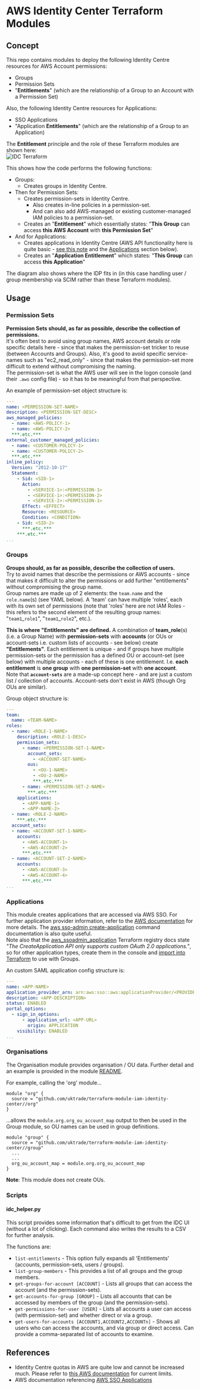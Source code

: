 # AWS Identity Center Terraform Modules

## Concept

This repo contains modules to deploy the following Identity Centre resources for AWS Account permissions:
- Groups
- Permission Sets
- "**Entitlements**" (which are the relationship of a Group to an Account with a Permission Set)

Also, the following Identity Centre resources for Applications:
- SSO Applications
- "Application **Entitlements**" (which are the relationship of a Group to an Application)

The **Entitlement** principle and the role of these Terraform modules are shown here:  
![IDC Terraform](<docs/IDC Terraform.svg>)

This shows how the code performs the following functions:
- Groups:
  - Creates groups in Identity Centre.
- Then for Permission Sets:
  - Creates permission-sets in Identity Centre.
    - Also creates in-line policies in a permission-set.
    - And can also add AWS-managed or existing customer-managed IAM policies to a permission-set.
  - Creates an "**Entitlement**" which essentially states: "**This Group** can access **this AWS Account** with **this Permission Set**"
- And for Applications:
  - Creates applications in Identity Centre (AWS API functionality here is quite basic - [see this note](https://registry.terraform.io/providers/hashicorp/aws/latest/docs/resources/ssoadmin_application) and the [Applications](#applications) section below).
  - Creates an "**Application Entitlement**" which states: "**This Group** can access **this Application**"

The diagram also shows where the IDP fits in (in this case handling user / group membership via SCIM rather than these Terraform modules).


## Usage

### Permission Sets

**Permission Sets should, as far as possible, describe the collection of permissions.**  
It's often best to avoid using group names, AWS account details or role specific details here - since that makes the permission-set tricker to reuse (between Accounts and Groups). Also, it's good to avoid specific service-names such as "ec2_read_only" - since that makes the permission-set more difficult to extend without compromising the naming.  
The permission-set is what the AWS user will see in the logon console (and their `.aws` config file) - so it has to be meaningful from that perspective.

An example of permission-set object structure is:
```YAML
---
name: <PERMISSION-SET-NAME>
description: <PERMISSION-SET-DESC>
aws_managed_policies:
  - name: <AWS-POLICY-1>
  - name: <AWS-POLICY-2>
  ***.etc.***
external_customer_managed_policies:
  - name: <CUSTOMER-POLICY-1>
  - name: <CUSTOMER-POLICY-2>
  ***.etc.***
inline_policy:
  Version: "2012-10-17"
  Statement:
    - Sid: <SID-1>
      Action:
        - <SERVICE-1>:<PERMISSION-1>
        - <SERVICE-1>:<PERMISSION-2>
        - <SERVICE-2>:<PERMISSION-1>
      Effect: <EFFECT>
      Resource: <RESOURCE>
      Condition: <CONDITION>
    - Sid: <SID-2>
      ***.etc.***
    ***.etc.***
...
```

### Groups
**Groups should, as far as possible, describe the collection of users.**  
Try to avoid names that describe the permissions or AWS accounts - since that makes it difficult to alter the permissions or add further "entitlements" without compromising the group name.  
Group names are made up of 2 elements: the `team.name` and the `role.name`(s) (see YAML below). A 'team' can have multiple 'roles', each with its own set of permissions (note that 'roles' here are not IAM Roles - this refers to the second element of the resulting group names: "`team1`\_`role1`", "`team1`\_`role2`", etc.).  

**This is where "Entitlements" are defined.** A combination of **team_role**(s) (i.e. a Group Name) with **permission-sets** with **accounts** (or OUs or account-sets i.e. custom lists of accounts - see below) create **"Entitlements"**. Each entitlement is unique - and if groups have multiple permission-sets or the permission has a defined OU or account-set (see below) with multiple accounts - each of these is one entitlement. I.e. **each entitlement** is **one group** with **one permission-set** with **one account**.  
Note that **`account-sets`** are a made-up concept here - and are just a custom list / collection of accounts. Account-sets don't exist in AWS (though Org OUs are similar).  

Group object structure is:
```YAML
---
team:
  name: <TEAM-NAME>
roles:
  - name: <ROLE-1-NAME>
    description: <ROLE-1-DESC>
    permission_sets:
      - name: <PERMISSION-SET-1-NAME>
        account_sets:
          - <ACCOUNT-SET-NAME>
        ous:
          - <OU-1-NAME>
          - <OU-2-NAME>
          ***.etc.***
      - name: <PERMISSION-SET-2-NAME>
        ***.etc.***
    applications:
      - <APP-NAME-1>
      - <APP-NAME-2>
  - name: <ROLE-2-NAME>
    ***.etc.***
  account_sets:
  - name: <ACCOUNT-SET-1-NAME>
    accounts:
      - <AWS-ACCOUNT-1>
      - <AWS-ACCOUNT-2>
      ***.etc.***
  - name: <ACCOUNT-SET-2-NAME>
    accounts:
      - <AWS-ACCOUNT-3>
      - <AWS-ACCOUNT-4>
      ***.etc.***
...
```

### Applications
This module creates applications that are accessed via AWS SSO. For further application provider information, refer to the [AWS documentation](https://docs.aws.amazon.com/singlesignon/latest/userguide/manage-your-applications.html) for more details. The [aws sso-admin create-application](https://awscli.amazonaws.com/v2/documentation/api/latest/reference/sso-admin/create-application.html) command documentation is also quite useful.  
Note also that the [aws_ssoadmin_application](https://registry.terraform.io/providers/hashicorp/aws/latest/docs/resources/ssoadmin_application) Terraform registry docs state _"The CreateApplication API only supports custom OAuth 2.0 applications."_, so for other application types, create them in the console and [import into Terraform](https://registry.terraform.io/providers/hashicorp/aws/latest/docs/resources/ssoadmin_application#import) to use with Groups.

An custom SAML application config structure is:
```YAML
---
name: <APP-NAME>
application_provider_arn: arn:aws:sso::aws:applicationProvider/<PROVIDER>
description: <APP-DESCRIPTION>
status: ENABLED
portal_options:
  - sign_in_options:
      - application_url: <APP-URL>
        origin: APPLICATION
    visibility: ENABLED
...
```

### Organisations
The Organisation module provides organisation / OU data. Further detail and an example is provided in the module [README](org/README.md).

For example, calling the 'org' module...
```HCL
module "org" {
  source = "github.com/uktrade/terraform-module-iam-identity-center//org"
}
```
...allows the `module.org.org_ou_account_map` output to then be used in the Group module, so OU names can be used in group definitions.
```
module "group" {
  source = "github.com/uktrade/terraform-module-iam-identity-center//group"
  ...
  ...
  org_ou_account_map = module.org.org_ou_account_map
}
```
**Note**: This module does not create OUs.

### Scripts
#### idc_helper.py ####
This script provides some information that's difficult to get from the IDC UI (without a lot of clicking). Each command also writes the results to a CSV for further analysis.

The functions are:
- `list-entitlements` - This option fully expands all 'Entitlements' (accounts, permission-sets, users / groups).
- `list-group-members` - This provides a list of all groups and the group members.
- `get-groups-for-account [ACCOUNT]` - Lists all groups that can access the account (and the permission-sets).
- `get-accounts-for-group [GROUP]` - Lists all accounts that can be accessed by members of the group (and the permission-sets).
- `get-permissions-for-user [USER]` - Lists all accounts a user can access (with permission-set) and whether direct or via a group.
- `get-users-for-accounts [ACCOUNT1,ACCOUNT2,ACCOUNTn]` - Shows all users who can access the accounts, and via group or direct access. Can provide a comma-separated list of accounts to examine.

## References
- Identity Centre quotas in AWS are quite low and cannot be increased much. Please refer to [this AWS documentation](https://docs.aws.amazon.com/singlesignon/latest/userguide/limits.html) for current limits.
- AWS documentation referencing [AWS SSO Applications](https://docs.aws.amazon.com/singlesignon/latest/userguide/manage-your-applications.html)
